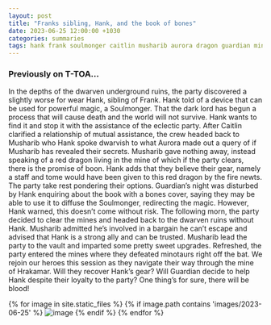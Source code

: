 ```yaml
---
layout: post
title: "Franks sibling, Hank, and the book of bones"
date: 2023-06-25 12:00:00 +1030
categories: summaries
tags: hank frank soulmonger caitlin musharib aurora dragon guardian minotaur hrakamar
---
```

### Previously on T-TOA…
In the depths of the dwarven underground ruins, the party discovered a slightly worse for wear Hank, sibling of Frank. Hank told of a device that can be used for powerful magic, a Soulmonger. That the dark lord has begun a process that will cause death and the world will not survive. Hank wants to find it and stop it with the assistance of the eclectic party. After Caitlin clarified a relationship of mutual assistance, the crew headed back to Musharib who Hank spoke dwarvish to what Aurora made out a query of if Musharib has revealed their secrets. Musharib gave nothing away, instead speaking of a red dragon living in the mine of which if the party clears, there is the promise of boon. Hank adds that they believe their gear, namely a staff and tome would have been given to this red dragon by the fire newts. The party take rest pondering their options. Guardian’s night was disturbed by Hank enquiring about the book with a bones cover, saying they may be able to use it to diffuse the Soulmonger, redirecting the magic. However, Hank warned, this doesn’t come without risk. The following morn, the party decided to clear the mines and headed back to the dwarven ruins without Hank. Musharib admitted he’s involved in a bargain he can’t escape and advised that Hank is a strong ally and can be trusted. Musharib lead the party to the vault and imparted some pretty sweet upgrades. Refreshed, the party entered the mines where they defeated minotaurs right off the bat. We rejoin our heroes this session as they navigate their way through the mine of Hrakamar. Will they recover Hank’s gear? Will Guardian decide to help Hank despite their loyalty to the party? One thing’s for sure, there will be blood!

{% for image in site.static_files %}
{% if image.path contains 'images/2023-06-25' %}
<img src="{{image.path}}" alt="image" />
{% endif %}
{% endfor %}
